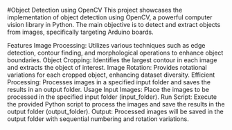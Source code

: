 #Object Detection using OpenCV
This project showcases the implementation of object detection using OpenCV, a powerful computer vision library in Python. The main objective is to detect and extract objects from images, specifically targeting Arduino boards.

Features
Image Processing: Utilizes various techniques such as edge detection, contour finding, and morphological operations to enhance object boundaries.
Object Cropping: Identifies the largest contour in each image and extracts the object of interest.
Image Rotation: Provides rotational variations for each cropped object, enhancing dataset diversity.
Efficient Processing: Processes images in a specified input folder and saves the results in an output folder.
Usage
Input Images: Place the images to be processed in the specified input folder (input_folder).
Run Script: Execute the provided Python script to process the images and save the results in the output folder (output_folder).
Output: Processed images will be saved in the output folder with sequential numbering and rotation variations.
